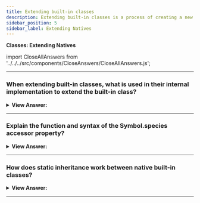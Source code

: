 ```yaml
---
title: Extending built-in classes
description: Extending built-in classes is a process of creating a new class that inherits from an existing class.
sidebar_position: 5
sidebar_label: Extending Natives
---
```


**Classes: Extending Natives**

import CloseAllAnswers from '../../../src/components/CloseAnswers/CloseAllAnswers.js';

<CloseAllAnswers />

---

### When extending built-in classes, what is used in their internal implementation to extend the built-in class?

<details>
  <summary><strong>View Answer:</strong></summary>
  <div>
  <div><strong>Interview Response:</strong> Built-in methods like array, filter, map, and others return new objects of exactly the inherited type. Their internal implementation uses the object’s constructor property for that. If you test the strict equality between the newly created object and child class on the constructor, it will return true.
</div><br />
  <div><strong className="codeExample">Code Example:</strong><br /><br />

  <div></div>

```js
class PowerArray extends Array {
  isEmpty() {
    return this.length === 0;
  }
}

let arr = new PowerArray(1, 2, 5, 10, 50);

// Strict Equality Test
console.log(arr.constructor === PowerArray); // returns true
```

  </div>
  </div>
</details>

---

### Explain the function and syntax of the Symbol.species accessor property?

<details>
  <summary><strong>View Answer:</strong></summary>
  <div>
  <div><strong>Interview Response:</strong> The species accessor property allows subclasses to override the default constructor for objects. Symbol.species is used when we may want to return Array objects in our derived array class. When using methods such as map() that return the default constructor, we may want these methods to return a parent Array object, instead of the extending object.</div><br />
  <div><strong>Technical Response:</strong> The symbol Symbol.species specifies a function-valued property that the constructor function uses to create derived objects. The species accessor property allows subclasses to override the default constructor for objects. Symbol.species is used when you may want to return Array objects in your derived array class. when using methods such as map() that return the default constructor, you want these methods to return a parent Array object, instead of the extending object. It is important to keep track of the specified object (Array) to ensure you are accessing the right array. If the method returns a new array like the filter() method it may unexpected result in your application, when used in conjunction with the species Symbol. There are benefits to this behavior that allow use customize specific an interaction within the inheriting class.
  </div><br />
  <div><strong className="codeExample">Code Example:</strong><br /><br />

<strong>Syntax: </strong> [Symbol.species]() &#123; return Array; &#125;<br /><br />

  <div></div>

```js
class MyArray extends Array {
  // Overwrite species to the parent Array constructor
  static get [Symbol.species]() {
    return Array;
  }
}
let a = new MyArray(1, 2, 3);
let mapped = a.map((x) => x * x);  We are using map to return the object constructor

console.log(mapped instanceof MyArray); // false
console.log(mapped instanceof Array); // true

console.log(mapped[1]); // returns value at index 1 times 2 - value = 4

console.log(a); // returns Array - [ 1, 2, 3 ]
```

:::note
It is important to keep track of the specified object (Array) to ensure you are accessing the right array. If the method returns a new array like the filter() method it may unexpected result in your application, when used in conjunction with the species Symbol. There are benefits to this behavior that allow us to customize specific an interaction within the inheriting class.
:::

  </div>
  </div>
</details>

---

### How does static inheritance work between native built-in classes?

<details>
  <summary><strong>View Answer:</strong></summary>
  <div>
  <div><strong>Interview Response:</strong> Normally, when one class extends another, both static and non-static methods are inherited. But built-in classes are an exception. They do not inherit statics from each other.</div><br />
  <div><strong>Example:</strong> Both Array and Date inherit from Object, so their instances have methods from Object.prototype. But Array.[[Prototype]] does not reference Object, so there’s no, for instance, Array.keys() (or Date.keys()) static method.
  </div>
  </div>
</details>

---
